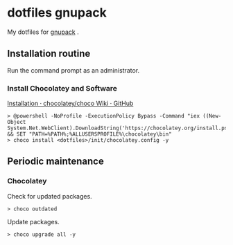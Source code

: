 dotfiles gnupack
================

My dotfiles for [gnupack](http://gnupack.osdn.jp/) .


Installation routine
--------------------

Run the command prompt as an administrator.


### Install Chocolatey and Software

[Installation · chocolatey/choco Wiki · GitHub](https://github.com/chocolatey/choco/wiki/Installation)

```
> @powershell -NoProfile -ExecutionPolicy Bypass -Command "iex ((New-Object System.Net.WebClient).DownloadString('https://chocolatey.org/install.ps1'))" && SET "PATH=%PATH%;%ALLUSERSPROFILE%\chocolatey\bin"
> choco install <dotfiles>/init/chocolatey.config -y
```


Periodic maintenance
--------------------

### Chocolatey

Check for updated packages.

```
> choco outdated
```

Update packages.

```
> choco upgrade all -y
```

